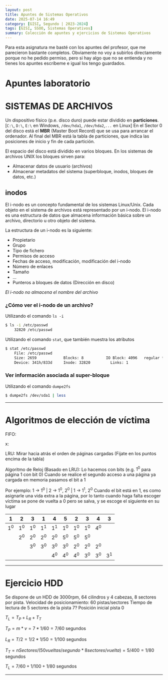 ```yaml
---
layout: post
title: Apuntes de Sistemas Operativos
date: 2025-07-14 16:49
category: [GISI, Segundo | 2023-2024]
tags: [GISI, SSOO, Sistemas Operativos]
summary: Colección de apuntes y ejercicios de Sistemas Operativos
---
```


Para esta asignatura me basté con los apuntes del profesor, que me parecieron bastante completos. Obviamente no voy a subirlos directamente porque no he pedido permiso, pero si hay algo que no se entienda y no tienes los apuntes escríbeme e igual los tengo guardados.

# Apuntes laboratorio

# SISTEMAS DE ARCHIVOS

Un dispositivo físico (p.e. disco duro) puede estar dividido en **particiones**. [`C:\`, `D:\`, `E:\` en Windows, `/dev/hda1`, `/dev/hda2`,`...` en Linux]
En el Sector 0 del disco está el **MBR** (Master Boot Record) que se usa para arrancar el ordenador. Al final del MBR está la tabla de  particiones, que indica las posiciones de inicio y fin de cada partición.

El espacio del disco está dividido en varios bloques.
En los sistemas de archivos UNIX los bloques sirven para:
- Almacenar datos de usuario (archivos)
- Almacenar metadatos del sistema (superbloque, inodos, bloques de datos, etc.)

## inodos

El i-nodo es un concepto fundamental de los sistemas Linux/Unix. Cada objeto en el sistema de archivos está representado por un i-nodo.
El i-nodo es una estructura de datos que almacena información básica sobre un archivo, directorio u otro objeto del sistema.

La estructura de un i-nodo es la siguiente:
- Propietario
- Grupo
- Tipo de fichero
- Permisos de acceso
- Fechas de acceso, modificación, modificación del i-nodo
- Número de enlaces
- Tamaño
- ...
- Punteros a bloques de datos (Dirección en disco)

*El i-nodo no almacena el nombre del archivo*

### ¿Cómo ver el i-nodo de un archivo?

Utilizando el comando `ls -i`
```bash
$ ls -i /etc/passwd
    32820 /etc/passwd
```

Utilizando el comando `stat`, que también muestra los atributos
```bash
$ stat /etc/passwd
    File: /etc/passwd
    Size: 2659            Blocks: 8          IO Block: 4096   regular file
    Device: 341h/833d     Inode: 32820         Links: 1
```


### Ver información asociada al super-bloque

Utilizando el comando `dumpe2fs`
```bash
$ dumpe2fs /dev/sda1 | less
```

---

# Algoritmos de elección de víctima

FIFO:

x:

LRU:
Mirar hacia atrás el orden de páginas cargadas (Fijate en los puntos encima de la tabla)

Algoritmo de Reloj (Basado en LRU):  Lo hacemos con bits (e.g. $1^0$ para página 1 con bit 0)
Cuando se realice el segundo acceso a una página ya cargada en memoria pasamos el bit a 1

Por ejemplo: 1 -> $1^0$ | 2 -> $1^0$, $2^0$ | 1 -> $1^1$, $2^0$
Cuando el bit está en 1, es como asignarle una vida extra a la página, por lo tanto cuando haga falta escoger víctima se pone de vuelta a 0 pero se salva, y se escoge el siguiente en su lugar

| 1     | 2     | 3     | 1     | 4     | 5     | 2     | 3     | 4     | 3     |
| ----- | ----- | ----- | ----- | ----- | ----- | ----- | ----- | ----- | ----- |
| $1^0$ | $1^0$ | $1^0$ | $1^1$ | $1^1$ | $1^0$ | $1^0$ | $1^0$ | $4^0$ |       |
|       | $2^0$ | $2^0$ | $2^0$ | $2^0$ | $5^0$ | $5^0$ | $5^0$ |       |       |
|       |       | $3^0$ | $3^0$ | $3^0$ | $3^0$ | $2^0$ | $2^0$ | $2^0$ |       |
|       |       |       |       | $4^0$ | $4^0$ | $4^0$ | $3^0$ | $3^0$ | $3^1$ |

---

# Ejercicio HDD

Se dispone de un HDD de 3000rpm, 64 cilindros y 4 cabezas, 8 sectores por pista. Velocidad de posicionamiento: 60 pistas/sectores
Tiempo de lectura de 5 sectores de la pista 7?
Posición inicial pista 0

$T_L = T_P + L_R + T_T$

$T_P = m * v = 7 * 1/60 = 7/60$ segundos

$L_R = T/2 = 1/2 * 1/50 = 1/100$ segundos

$T_T = nSectores/(50 vueltas/segundo * 8 sectores/vuelta) = 5/400 = 1/80$ segundos

$T_L = 7/60 + 1/100 + 1/80$ segundos

---

